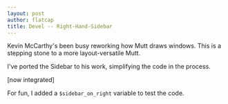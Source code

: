 ```yaml
---
layout: post
author: flatcap
title: Devel -- Right-Hand-Sidebar
---
```


Kevin McCarthy's been busy reworking how Mutt draws windows. This is
a stepping stone to a more layout-versatile Mutt.

I've ported the Sidebar to his work, simplifying the code in the process.

[now integrated]

For fun, I added a `$sidebar_on_right` variable to test the code.

